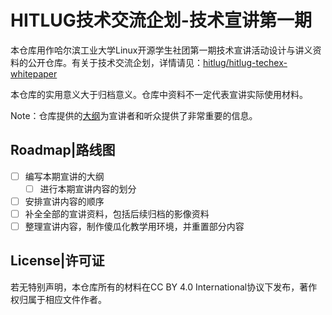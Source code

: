 # HITLUG技术交流企划-技术宣讲第一期

本仓库用作哈尔滨工业大学Linux开源学生社团第一期技术宣讲活动设计与讲义资料的公开仓库。有关于技术交流企划，详情请见：[hitlug/hitlug-techex-whitepaper](https://github.com/hitlug/hitlug-techex-whitepaper)

本仓库的实用意义大于归档意义。仓库中资料不一定代表宣讲实际使用材料。

Note：仓库提供的[大纲](./mainline.md)为宣讲者和听众提供了非常重要的信息。

## Roadmap|路线图

- [ ] 编写本期宣讲的大纲
  - [ ] 进行本期宣讲内容的划分
- [ ] 安排宣讲内容的顺序
- [ ] 补全全部的宣讲资料，包括后续归档的影像资料
- [ ] 整理宣讲内容，制作傻瓜化教学用环境，并重置部分内容

## License|许可证

若无特别声明，本仓库所有的材料在CC BY 4.0 International协议下发布，著作权归属于相应文件作者。

